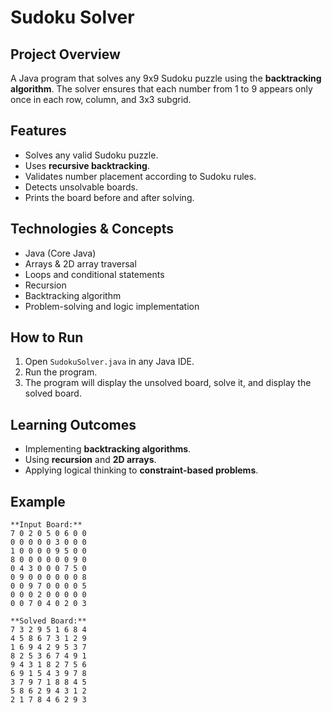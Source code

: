 # Sudoku Solver

## Project Overview
A Java program that solves any 9x9 Sudoku puzzle using the **backtracking algorithm**. The solver ensures that each number from 1 to 9 appears only once in each row, column, and 3x3 subgrid.

## Features
- Solves any valid Sudoku puzzle.
- Uses **recursive backtracking**.
- Validates number placement according to Sudoku rules.
- Detects unsolvable boards.
- Prints the board before and after solving.

## Technologies & Concepts
- Java (Core Java)
- Arrays & 2D array traversal
- Loops and conditional statements
- Recursion
- Backtracking algorithm
- Problem-solving and logic implementation

## How to Run
1. Open `SudokuSolver.java` in any Java IDE.
2. Run the program.
3. The program will display the unsolved board, solve it, and display the solved board.

## Learning Outcomes
- Implementing **backtracking algorithms**.
- Using **recursion** and **2D arrays**.
- Applying logical thinking to **constraint-based problems**.


## Example
~~~text
**Input Board:**
7 0 2 0 5 0 6 0 0
0 0 0 0 0 3 0 0 0
1 0 0 0 0 9 5 0 0
8 0 0 0 0 0 0 9 0
0 4 3 0 0 0 7 5 0
0 9 0 0 0 0 0 0 8
0 0 9 7 0 0 0 0 5
0 0 0 2 0 0 0 0 0
0 0 7 0 4 0 2 0 3

**Solved Board:**
7 3 2 9 5 1 6 8 4
4 5 8 6 7 3 1 2 9
1 6 9 4 2 9 5 3 7
8 2 5 3 6 7 4 9 1
9 4 3 1 8 2 7 5 6
6 9 1 5 4 3 9 7 8
3 7 9 7 1 8 8 4 5
5 8 6 2 9 4 3 1 2
2 1 7 8 4 6 2 9 3

